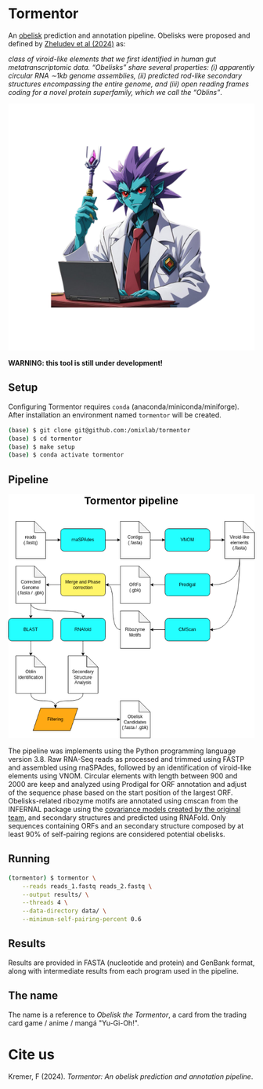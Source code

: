 # Tormentor

An [obelisk](https://www.biorxiv.org/content/10.1101/2024.01.20.576352v1.full.pdf) prediction and annotation pipeline. Obelisks were proposed and defined by [Zheludev et al (2024)](https://www.biorxiv.org/content/10.1101/2024.01.20.576352v1.full)  as:

*class of viroid-like elements that we first identified in human gut metatranscriptomic data. “Obelisks” share several properties: (i) apparently circular RNA ∼1kb genome assemblies, (ii) predicted rod-like secondary structures encompassing the entire genome, and (iii) open reading frames coding for a novel protein superfamily, which we call the “Oblins”*.

![](assets/tormentor.png)

**WARNING: this tool is still under development!**

## Setup

Configuring Tormentor requires `conda` (anaconda/miniconda/miniforge). After installation 
an environment named `tormentor` will be created.

```bash
(base) $ git clone git@github.com:/omixlab/tormentor
(base) $ cd tormentor
(base) $ make setup
(base) $ conda activate tormentor
```

## Pipeline

![](assets/workflow.png)

The pipeline was implements using the Python programming language version 3.8. Raw RNA-Seq reads as processed and trimmed using FASTP and assembled using rnaSPAdes, followed by an identification of viroid-like elements using VNOM. Circular elements with length between 900 and 2000 are keep and analyzed using Prodigal for ORF annotation and adjust of the sequence phase based on the start position of the largest ORF. Obelisks-related ribozyme motifs are annotated using cmscan from the INFERNAL package using the [covariance models created by the original team](https://www.biorxiv.org/content/10.1101/2024.01.20.576352v1.full), and secondary structures and predicted using RNAFold. Only sequences containing ORFs and an secondary structure composed by at least 90% of self-pairing regions are considered potential obelisks. 

## Running

```bash
(tormentor) $ tormentor \
    --reads reads_1.fastq reads_2.fastq \
    --output results/ \
    --threads 4 \
    --data-directory data/ \
    --minimum-self-pairing-percent 0.6
```

## Results

Results are provided in FASTA (nucleotide and protein) and GenBank format, along with
intermediate results from each program used in the pipeline.

## The name

The name is a reference to *Obelisk the Tormentor*, a card from the trading card game / anime / mangá "Yu-Gi-Oh!". 

# Cite us

Kremer, F (2024). *Tormentor: An obelisk prediction and annotation pipeline*.
